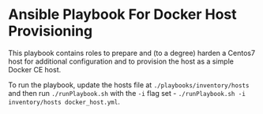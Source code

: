 # Ansible Playbook For Docker Host Provisioning

This playbook contains roles to prepare and (to a degree) harden a Centos7 host for additional configuration and to provision the host as a simple Docker CE host. 

To run the playbook, update the hosts file at `./playbooks/inventory/hosts` and then run `./runPlaybook.sh` with the `-i` flag set - `./runPlaybook.sh -i inventory/hosts docker_host.yml`. 
